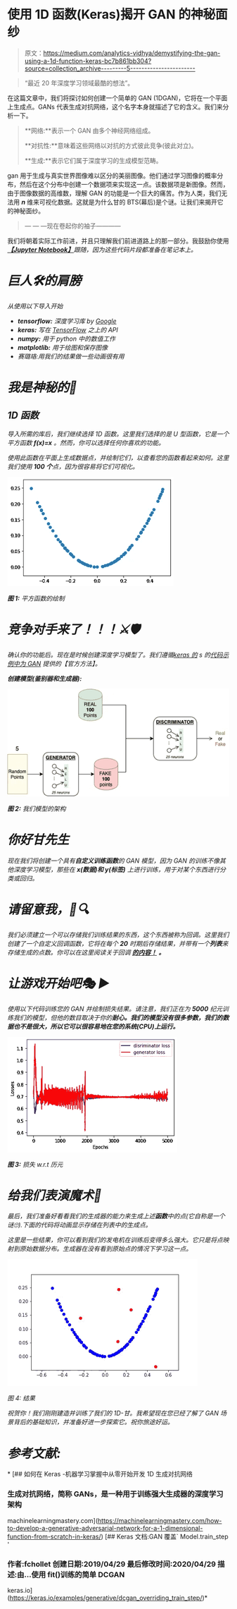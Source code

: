 # 使用 1D 函数(Keras)揭开 GAN 的神秘面纱

> 原文：<https://medium.com/analytics-vidhya/demystifying-the-gan-using-a-1d-function-keras-bc7b861bb304?source=collection_archive---------5----------------------->

> “最近 20 年深度学习领域最酷的想法”。

在这篇文章中，我们将探讨如何创建一个简单的 GAN (1DGAN)，它将在一个平面上生成点。GANs 代表生成对抗网络，这个名字本身就描述了它的含义。我们来分析一下。

> **网络:**表示一个 GAN 由多个神经网络组成。
> 
> **对抗性:**意味着这些网络以对抗的方式彼此竞争(彼此对立)。
> 
> **生成:**表示它们属于深度学习的生成模型范畴。

gan 用于生成与真实世界图像难以区分的美丽图像。他们通过学习图像的概率分布，然后在这个分布中创建一个数据项来实现这一点。该数据项是新图像。然而，由于图像数据的高维数，理解 GAN 的功能是一个巨大的痛苦。作为人类，我们无法用 ***n*** 维来可视化数据。这就是为什么甘的 BTS(幕后)是个谜。让我们来揭开它的神秘面纱。

> — — —现在卷起你的袖子————

我们将朝着实际工作前进，并且只理解我们前进道路上的那一部分。我鼓励你使用[***【Jupyter Notebook】***](https://jupyter.org)*跟随，因为这些代码片段都准备在笔记本上。*

# *巨人🛠的肩膀*

*从使用以下导入开始*

*   ***tensorflow:** 深度学习库 by [Google](http://www.google.com)*
*   ***keras:** 写在 [TensorFlow](http://tensorflow.org) 之上的 API*
*   ***numpy:** 用于 python 中的数值工作*
*   ***matplotlib:** 用于绘图和保存图像*
*   *赛璐珞:用我们的结果做一些动画很有用*

# *我是神秘的🧰*

## *1D 函数*

*导入所需的库后，我们继续选择 1D 函数。这里我们选择的是 U 型函数，它是一个平方函数 ***f(x)=x*** *。然而，你可以选择任何你喜欢的功能。**

*使用此函数在平面上生成数据点，并绘制它们，以查看您的函数看起来如何。这里我们使用 **100 个**点，因为很容易将它们可视化。*

*![](img/168b86d60682e7253903bb66709d7712.png)*

***图 1:** 平方函数的绘制*

# *竞争对手来了！！！⚔️🛡*

*确认你的功能后。现在是时候创建深度学习模型了。我们遵循[keras 的](https://keras.io/examples/) s 的[代码示例中为 GAN](https://keras.io/examples/generative/dcgan_overriding_train_step/) 提供的【官方方法】。*

***创建模型(鉴别器和生成器):***

*![](img/a77d0075d3e47e5287db37e0c32a6e55.png)*

***图 2:** 我们模型的架构*

# ***你好甘先生***

*现在我们将创建一个具有**自定义训练函数**的 GAN 模型，因为 GAN 的训练不像其他深度学习模型，那些在 ***x(数据)和 y(标签)*** 上进行训练，用于对某个东西进行分类或回归。*

# *请留意我，🧐🔍*

*我们必须建立一个可以存储我们训练结果的东西，这个东西被称为回调。这里我们创建了一个自定义回调函数，它将在每个 **20** 时期后存储结果，并带有一个**列表**来存储生成的点数。你可以在这里阅读关于回调 [**的内容！**](https://keras.io/api/callbacks/) **。***

# *让游戏开始吧🎭 ▶️*

*使用以下代码训练您的 GAN 并绘制损失结果。请注意，我们正在为 **5000** 纪元训练我们的模型，但他的数目取决于你的**耐心。我们的模型没有很多参数，我们的数据也不是很大，所以它可以很容易地在您的系统(CPU)上运行。***

*![](img/b761cfee1015089cc22fd5308cdcb778.png)*

***图 3:** 损失 w.r.t 历元*

# *给我们表演魔术🎊*

*最后，我们准备好看看我们的生成器的能力来生成上述**函数**中的点(它自称是一个谜🙄).下面的代码将动画显示存储在列表中的生成点。*

*这里是一些结果，你可以看到我们的发电机在训练后变得多么强大。它只是将点映射到原始数据分布。生成器在没有看到原始点的情况下学习这一点。*

*![](img/2575a05a4ea825e4d10cf2f09a247c66.png)*

*图 4: 结果*

*祝贺你！我们刚刚建造并训练了我们的 1D-甘。我希望现在您已经了解了 GAN 场景背后的基础知识，并准备好进一步探索它。祝你旅途好运。*

# ***参考文献:***

*[](https://machinelearningmastery.com/how-to-develop-a-generative-adversarial-network-for-a-1-dimensional-function-from-scratch-in-keras/) [## 如何在 Keras -机器学习掌握中从零开始开发 1D 生成对抗网络

### 生成对抗网络，简称 GANs，是一种用于训练强大生成器的深度学习架构

machinelearningmastery.com](https://machinelearningmastery.com/how-to-develop-a-generative-adversarial-network-for-a-1-dimensional-function-from-scratch-in-keras/) [](https://keras.io/examples/generative/dcgan_overriding_train_step/) [## Keras 文档:GAN 覆盖` Model.train_step '

### 作者:fchollet 创建日期:2019/04/29 最后修改时间:2020/04/29 描述:由…使用 fit()训练的简单 DCGAN

keras.io](https://keras.io/examples/generative/dcgan_overriding_train_step/)*
